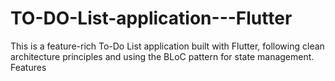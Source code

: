 # TO-DO-List-application---Flutter
This is a feature-rich To-Do List application built with Flutter, following clean architecture principles and using the BLoC pattern for state management. Features
